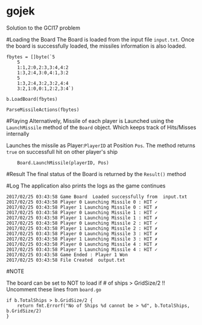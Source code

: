 # gojek
Solution to the GCI17 problem


#Loading the Board
The Board is loaded from the input file `input.txt`. Once the board is successfully loaded, the missiles information is also loaded.
```
fbytes = []byte(`5
	5
	1:1,2:0,2:3,3:4,4:2
	1:3,2:4,3:0,4:1,3:2
	5
	1:3,2:4,3:2,3:2,4:4
	3:2,1:0,0:1,2:2,3:4`)
  
b.LoadBoard(fbytes)

ParseMissileActions(fbytes)
```
#Playing
Alternatively, Missile of each player is Launched using the `LaunchMissile` method of the `Board` object. Which keeps track of Hits/Misses internally

Launches the missile as Player:`PlayerID` at Position `Pos`. The method returns `true` on successfull hit on other player's ship
```
	Board.LaunchMissile(playerID, Pos)
```
#Result
The final status of the Board is returned by the `Result()` method

#Log
The application also prints the logs as the game continues
```
2017/02/25 03:43:58 Game Board  Loaded successfully from  input.txt
2017/02/25 03:43:58 Player 0 Launching Missile 0 : HIT ✓
2017/02/25 03:43:58 Player 1 Launching Missile 0 : HIT ✗
2017/02/25 03:43:58 Player 0 Launching Missile 1 : HIT ✓
2017/02/25 03:43:58 Player 1 Launching Missile 1 : HIT ✗
2017/02/25 03:43:58 Player 0 Launching Missile 2 : HIT ✓
2017/02/25 03:43:58 Player 1 Launching Missile 2 : HIT ✗
2017/02/25 03:43:58 Player 0 Launching Missile 3 : HIT ✗
2017/02/25 03:43:58 Player 1 Launching Missile 3 : HIT ✗
2017/02/25 03:43:58 Player 0 Launching Missile 4 : HIT ✗
2017/02/25 03:43:58 Player 1 Launching Missile 4 : HIT ✓
2017/02/25 03:43:58 Game Ended : Player 1 Won
2017/02/25 03:43:58 File Created  output.txt
```

#NOTE

The board can be set to NOT to load if # of ships > GridSize/2 !! Uncomment these lines from `board.go`
```
if b.TotalShips > b.GridSize/2 {
	return fmt.Errorf("No of Ships %d cannot be > %d", b.TotalShips, b.GridSize/2)
}
```
